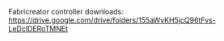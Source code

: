 Fabricreator controller downloads:
https://drive.google.com/drive/folders/155aWvKH5jcQ96tFvs-LeDclDERoTMNEt
